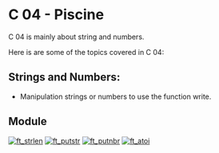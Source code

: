 # C 04 - Piscine

C 04 is mainly about string and numbers.

Here is are some of the topics covered in C 04:

## Strings and Numbers:

- Manipulation strings or numbers to use the function write.

## Module

[![ft_strlen](https://img.shields.io/badge/c_00-ft__strlen-skyblue?style=for-the-badge&logo=42)](https://github.com/willtrigo/42_piscine/tree/main/c/c_04/ex00/ft_strlen.c)
[![ft_putstr](https://img.shields.io/badge/c_01-ft__strstr-skyblue?style=for-the-badge&logo=42)](https://github.com/willtrigo/42_piscine/tree/main/c/c_04/ex01/ft_putstr.c)
[![ft_putnbr](https://img.shields.io/badge/c_02-ft__putnbr-skyblue?style=for-the-badge&logo=42)](https://github.com/willtrigo/42_piscine/tree/main/c/c_04/ex02/ft_putnbr.c)
[![ft_atoi](https://img.shields.io/badge/c_03-ft__atoi-skyblue?style=for-the-badge&logo=42)](https://github.com/willtrigo/42_piscine/tree/main/c/c_04/ex03/ft_atoi.c)
